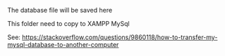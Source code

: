 The database file will be saved here

This folder need to copy to XAMPP MySql

See: https://stackoverflow.com/questions/9860118/how-to-transfer-my-mysql-database-to-another-computer